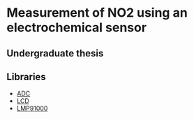 # Measurement of NO2 using an electrochemical sensor
## Undergraduate thesis

## Libraries

- [ADC](https://github.com/e-radionicacom/Soldered-ADS1015-ADS1115-ADC-Arduino-Library)
- [LCD](https://github.com/e-radionicacom/Soldered-16x2-LCD-Arduino-Library)
- [LMP91000](https://github.com/LinnesLab/LMP91000)

